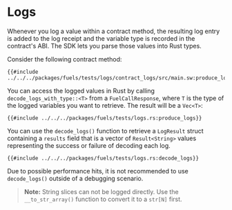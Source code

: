 # Logs

Whenever you log a value within a contract method, the resulting log entry is added to the log receipt and the variable type is recorded in the contract's ABI. The SDK lets you parse those values into Rust types.

Consider the following contract method:

```rust,ignore
{{#include ../../../packages/fuels/tests/logs/contract_logs/src/main.sw:produce_logs}}
```

You can access the logged values in Rust by calling `decode_logs_with_type::<T>` from a `FuelCallResponse`, where `T` is the type of the logged variables you want to retrieve. The result will be a `Vec<T>`:

```rust,ignore
{{#include ../../../packages/fuels/tests/logs.rs:produce_logs}}
```

You can use the `decode_logs()` function to retrieve a `LogResult` struct containing a `results` field that is a vector of `Result<String>` values representing the success or failure of decoding each log.

```rust, ignore
{{#include ../../../packages/fuels/tests/logs.rs:decode_logs}}
```

Due to possible performance hits, it is not recommended to use `decode_logs()` outside of a debugging scenario.

> **Note:** String slices can not be logged directly. Use the `__to_str_array()` function to convert it to a `str[N]` first.
